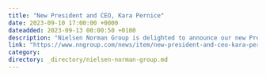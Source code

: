 ```yaml
---
title: "New President and CEO, Kara Pernice"
date: 2023-09-10 17:00:00 +0000
dateadded: 2023-09-13 00:00:50 +0100
description: "Nielsen Norman Group is delighted to announce our new President and CEO, Kara Pernice."
link: "https://www.nngroup.com/news/item/new-president-and-ceo-kara-pernice/"
category:
directory: _directory/nielsen-norman-group.md
---
```

